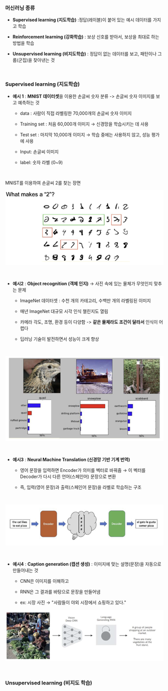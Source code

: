 ### 머신러닝 종류

- **Supervised learning (지도학습)** :정답(레이블)이 붙어 있는 예시 데이터를 가지고 학습
  
- **Reinforcement learning (강화학습)** : 보상 신호를 받아서, 보상을 최대로 하는 방법을 학습

- **Unsupervised learning (비지도학습)** : 정답이 없는 데이터를 보고, 패턴이나 그룹(군집)을 찾아낸는 것

<br/>

### Supervised learning (지도학습)

- **예시 1** : **MNIST 데이터셋**을 이용한 손글씨 숫자 분류 -> 손글씨 숫자 이미지를 보고 예측하는 것
   - data : 사람이 직접 라벨링한 70,000개의 손글씨 숫자 이미지
 
   - Training set : 처음 60,000개 이미지 → 신경망을 학습시키는 데 사용
 
   - Test set : 마지막 10,000개 이미지 → 학습 중에는 사용하지 않고, 성능 평가에 사용
     
   - Input: 손글씨 이미지

   - label: 숫자 라벨 (0~9)
 
<br/>

MNIST를 이용하여 손글씨 2를 찾는 장면

![System Resources](../../images/Artificial%20Neural%20Network%20images/supervised_learning_예시.png)

<br/>

- **예시2** : **Object recognition (객체 인지)** -> 사진 속에 있는 물체가 무엇인지 맞추는 문제

   - ImageNet 데이터셋 : 수천 개의 카테고리, 수백만 개의 라벨링된 이미지
 
   - 매년 ImageNet 대규모 시각 인식 챌린지도 열림
 
   - 카메라 각도, 조명, 환경 등이 다양함 -> **같은 물체라도 조건이 달라서** 인식이 어렵다
 
   - 딥러닝 기술이 발전하면서 성능이 크게 향상

<br/>

![System Resources](../../images/Artificial%20Neural%20Network%20images/객체인지_예시.png)

<br/>

- **예시3** : **Neural Machine Translation (신경망 기반 기계 번역)**

     - 영어 문장을 입력하면 Encoder가 의미를 벡터로 바꿔줌 → 이 벡터를 Decoder가 다시 다른 언어(스페인어) 문장으로 변환
     
     - 즉, 입력(영어 문장)과 출력(스페인어 문장)을 라벨로 학습하는 구조

<br/>

![System Resources](../../images/Artificial%20Neural%20Network%20images/지도학습_예시3.png)

<br/>

- **예시4** : **Caption generation (캡션 생성)** : 이미지에 맞는 설명(문장)을 자동으로 만들어내는 것
   
    - CNN은 이미지를 이해하고
    
    - RNN은 그 결과를 바탕으로 문장을 만들어냄
 
    - ex: 시장 사진 → "사람들이 야외 시장에서 쇼핑하고 있다."
 
![System Resources](../../images/Artificial%20Neural%20Network%20images/캡션_예시.png)

<br/>

### Unsupervised learning (비지도 학습)















